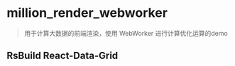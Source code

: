 # million_render_webworker

> 用于计算大数据的前端渲染，使用 WebWorker 进行计算优化运算的demo


## RsBuild  React-Data-Grid
